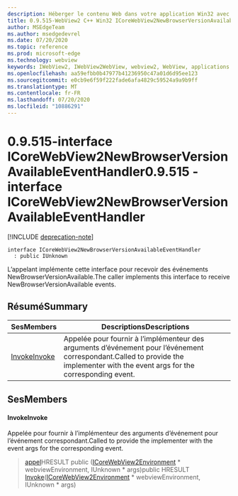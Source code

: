 ```yaml
---
description: Héberger le contenu Web dans votre application Win32 avec le contrôle Microsoft Edge WebView2
title: 0.9.515-WebView2 C++ Win32 ICoreWebView2NewBrowserVersionAvailableEventHandler
author: MSEdgeTeam
ms.author: msedgedevrel
ms.date: 07/20/2020
ms.topic: reference
ms.prod: microsoft-edge
ms.technology: webview
keywords: IWebView2, IWebView2WebView, webview2, WebView, applications Win32, Win32, Edge, ICoreWebView2, ICoreWebView2Controller, contrôle de navigateur, html Edge
ms.openlocfilehash: aa59efbb0b47977b41236950c47a01d6d95ee123
ms.sourcegitcommit: e0cb9e6f59f222fade6afa4829c59524a9a9b9ff
ms.translationtype: MT
ms.contentlocale: fr-FR
ms.lasthandoff: 07/20/2020
ms.locfileid: "10886291"
---
```

# <span data-ttu-id="c8673-104">0.9.515-interface ICoreWebView2NewBrowserVersionAvailableEventHandler</span><span class="sxs-lookup"><span data-stu-id="c8673-104">0.9.515 - interface ICoreWebView2NewBrowserVersionAvailableEventHandler</span></span> 

[!INCLUDE [deprecation-note](../../includes/deprecation-note.md)]

```
interface ICoreWebView2NewBrowserVersionAvailableEventHandler
  : public IUnknown
```

<span data-ttu-id="c8673-105">L’appelant implémente cette interface pour recevoir des événements NewBrowserVersionAvailable.</span><span class="sxs-lookup"><span data-stu-id="c8673-105">The caller implements this interface to receive NewBrowserVersionAvailable events.</span></span>

## <span data-ttu-id="c8673-106">Résumé</span><span class="sxs-lookup"><span data-stu-id="c8673-106">Summary</span></span>

 <span data-ttu-id="c8673-107">Ses</span><span class="sxs-lookup"><span data-stu-id="c8673-107">Members</span></span>                        | <span data-ttu-id="c8673-108">Descriptions</span><span class="sxs-lookup"><span data-stu-id="c8673-108">Descriptions</span></span>
--------------------------------|---------------------------------------------
[<span data-ttu-id="c8673-109">Invoke</span><span class="sxs-lookup"><span data-stu-id="c8673-109">Invoke</span></span>](#invoke) | <span data-ttu-id="c8673-110">Appelée pour fournir à l’implémenteur des arguments d’événement pour l’événement correspondant.</span><span class="sxs-lookup"><span data-stu-id="c8673-110">Called to provide the implementer with the event args for the corresponding event.</span></span>

## <span data-ttu-id="c8673-111">Ses</span><span class="sxs-lookup"><span data-stu-id="c8673-111">Members</span></span>

#### <span data-ttu-id="c8673-112">Invoke</span><span class="sxs-lookup"><span data-stu-id="c8673-112">Invoke</span></span> 

<span data-ttu-id="c8673-113">Appelée pour fournir à l’implémenteur des arguments d’événement pour l’événement correspondant.</span><span class="sxs-lookup"><span data-stu-id="c8673-113">Called to provide the implementer with the event args for the corresponding event.</span></span>

> <span data-ttu-id="c8673-114">[appel](#invoke)HRESULT public ([ICoreWebView2Environment](icorewebview2environment.md) \* webviewEnvironment, IUnknown \* args)</span><span class="sxs-lookup"><span data-stu-id="c8673-114">public HRESULT [Invoke](#invoke)([ICoreWebView2Environment](icorewebview2environment.md) \* webviewEnvironment, IUnknown \* args)</span></span>

